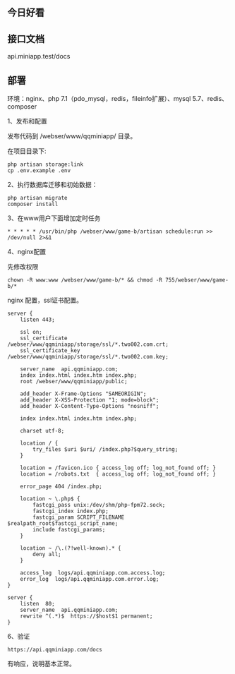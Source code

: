 ## 今日好看

## 接口文档
api.miniapp.test/docs

## 部署
环境：nginx、php 7.1（pdo_mysql，redis，fileinfo扩展）、mysql 5.7、redis、composer

1、发布和配置

发布代码到 /webser/www/qqminiapp/ 目录。

在项目目录下:
```
php artisan storage:link
cp .env.example .env
```
2、执行数据库迁移和初始数据：

```
php artisan migrate
composer install
```
3、在www用户下面增加定时任务

```
* * * * * /usr/bin/php /webser/www/game-b/artisan schedule:run >> /dev/null 2>&1
```

4、nginx配置

先修改权限

```
chown -R www:www /webser/www/game-b/* && chmod -R 755/webser/www/game-b/*
```
nginx 配置，ssl证书配置。

```
server {
    listen 443;

    ssl on;
    ssl_certificate    /webser/www/qqminiapp/storage/ssl/*.two002.com.crt;
    ssl_certificate_key /webser/www/qqminiapp/storage/ssl/*.two002.com.key;

    server_name  api.qqminiapp.com;
    index index.html index.htm index.php;
    root /webser/www/qqminiapp/public;

    add_header X-Frame-Options "SAMEORIGIN";
    add_header X-XSS-Protection "1; mode=block";
    add_header X-Content-Type-Options "nosniff";

    index index.html index.htm index.php;

    charset utf-8;

    location / {
        try_files $uri $uri/ /index.php?$query_string;
    }

    location = /favicon.ico { access_log off; log_not_found off; }
    location = /robots.txt  { access_log off; log_not_found off; }

    error_page 404 /index.php;

    location ~ \.php$ {
        fastcgi_pass unix:/dev/shm/php-fpm72.sock;
        fastcgi_index index.php;
        fastcgi_param SCRIPT_FILENAME $realpath_root$fastcgi_script_name;
        include fastcgi_params;
    }

    location ~ /\.(?!well-known).* {
        deny all;
    }

    access_log  logs/api.qqminiapp.com.access.log;
    error_log  logs/api.qqminiapp.com.error.log;
}

server {  
    listen  80;  
    server_name  api.qqminiapp.com;      
    rewrite ^(.*)$  https://$host$1 permanent;  
} 
```
6、验证

```
https://api.qqminiapp.com/docs
```
有响应，说明基本正常。
